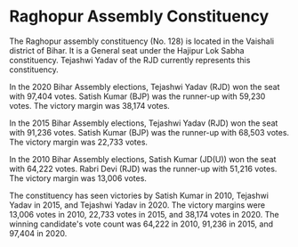 # Raghopur Assembly Constituency

The Raghopur assembly constituency (No. 128) is located in the Vaishali district of Bihar. It is a General seat under the Hajipur Lok Sabha constituency. Tejashwi Yadav of the RJD currently represents this constituency.

In the 2020 Bihar Assembly elections, Tejashwi Yadav (RJD) won the seat with 97,404 votes. Satish Kumar (BJP) was the runner-up with 59,230 votes. The victory margin was 38,174 votes.

In the 2015 Bihar Assembly elections, Tejashwi Yadav (RJD) won the seat with 91,236 votes. Satish Kumar (BJP) was the runner-up with 68,503 votes. The victory margin was 22,733 votes.

In the 2010 Bihar Assembly elections, Satish Kumar (JD(U)) won the seat with 64,222 votes. Rabri Devi (RJD) was the runner-up with 51,216 votes. The victory margin was 13,006 votes.

The constituency has seen victories by Satish Kumar in 2010, Tejashwi Yadav in 2015, and Tejashwi Yadav in 2020. The victory margins were 13,006 votes in 2010, 22,733 votes in 2015, and 38,174 votes in 2020. The winning candidate's vote count was 64,222 in 2010, 91,236 in 2015, and 97,404 in 2020.
